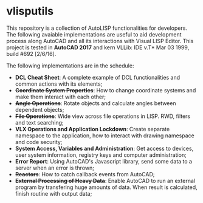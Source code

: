 # vlisputils

This repository is a collection of AutoLISP functionalities for developers. The following avaiable implementations are useful to aid development process along AutoCAD and all its interactions with Visual LISP Editor. This project is tested in **AutoCAD 2017** and kern VLLib: IDE v.T* Mar 03 1999, build #692 [2/6/16].

The following implementations are in the schedule: 

- **DCL Cheat Sheet**: A complete example of DCL functionalities and common actions with its elements;
- ~~**Coordinate System Properties**~~: How to change coordinate systems and make them interact with each other;
- ~~**Angle Operations**~~: Rotate objects and calculate angles between dependent objects;
- ~~**File Operations**~~: Wide view across file operations in LISP. RWD, filters and text searching;
- **VLX Operations and Application Lockdown**: Create separate namespace to the application, how to interact with drawing namespace and code security;
- **System Access, Variables and Administration**: Get access to devices, user system information, registry keys and computer administration;
- **Error Report**: Using AutoCAD's Javascript library, send some data to a server when an error is thrown;
- ~~**Reactors**~~: How to catch callback events from AutoCAD;
- ~~**External Processing of Heavy Data**~~: Enable AutoCAD to run an external program by transfering huge amounts of data. When result is calculated, finish routine with output data;